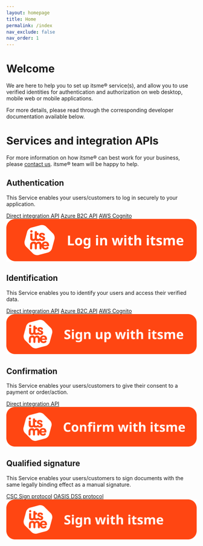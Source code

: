 ```yaml
---
layout: homepage
title: Home
permalink: /index
nav_exclude: false
nav_order: 1
---
```


# Welcome

We are here to help you to set up itsme® service(s), and allow you to use verified identities for authentication and authorization on web desktop, mobile web or mobile applications.

For more details, please read through the corresponding developer documentation available below.

# Services and integration APIs

For more information on how itsme® can best work for your business, please <a href = "mailto: onboarding@itsme.be">contact us</a>. itsme® team will be happy to help.

<div class="services">
  <div class="service">
    <h2>Authentication</h2>
    <p class="description">This Service enables your users/customers to log in securely to your application.</p>
    <div class="docLinks">
      <a href="authentication">Direct integration API</a>
      <a href="azureB2C">Azure B2C API</a>
      <a href="awsCognito">AWS Cognito</a>
    </div>
    <img src="assets/login.svg" />
  </div>
  <div class="service">
    <h2>Identification</h2>
    <p class="description">This Service enables you to identify your users and access their verified data.</p>
    <div class="docLinks">
      <a href="identification">Direct integration API</a>
      <a href="azureB2C">Azure B2C API</a>
      <a href="awsCognito">AWS Cognito</a>
    </div>
    <img src="assets/signup.svg" />
  </div>
  <div class="service">
    <h2>Confirmation</h2>
    <p>This Service enables your users/customers to give their consent to a payment or order/action.</p>
    <div class="docLinks">
      <a href="confirmation">Direct integration API</a>
    </div>
    <img src="assets/confirm.svg" />
  </div>
</div>
<div class="services">
  <div class="service">
    <h2>Qualified signature</h2>
    <p>This Service enables your users/customers to sign documents with the same legally binding effect as a manual signature.</p>
    <div class="docLinks">
      <a href="QES-CSC">CSC Sign protocol</a>
      <a href="QES-OASIS">OASIS DSS protocol</a>
    </div>
    <img src="assets/sign.svg" />
  </div>
</div>
